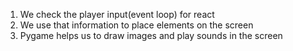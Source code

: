 1. We check the player input(event loop) for react
2. We use that information to place elements on the screen
3. Pygame helps us to draw images and play sounds in the screen 